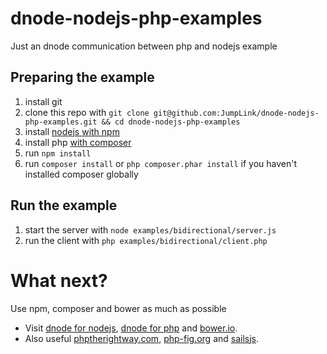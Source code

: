 dnode-nodejs-php-examples
=========================

Just an dnode communication between php and nodejs example

Preparing the example
---------------

1. install git
2. clone this repo with `git clone git@github.com:JumpLink/dnode-nodejs-php-examples.git && cd dnode-nodejs-php-examples`
3. install [nodejs with npm](http://nodejs.org/)
4. install php [with composer](http://getcomposer.org/)
5. run `npm install`
6. run `composer install` or `php composer.phar install` if you haven't installed composer globally

Run the example
---------------

1. start the server with `node examples/bidirectional/server.js`
2. run the client with `php examples/bidirectional/client.php`


What next?
=============

Use npm, composer and bower as much as possible

* Visit [dnode for nodejs](https://github.com/substack/dnode), [dnode for php](https://github.com/bergie/dnode-php) and [bower.io](http://bower.io/).
* Also useful [phptherightway.com](http://www.phptherightway.com/), [php-fig.org](http://www.php-fig.org/) and [sailsjs](http://sailsjs.org/).
